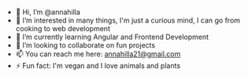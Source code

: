 - 👋 Hi, I’m @annahilla
- 👀 I’m interested in many things, I'm just a curious mind, I can go from cooking to web development
- 🌱 I’m currently learning Angular and Frontend Development
- 💞️ I’m looking to collaborate on fun projects
- 📫 You can reach me here: annahilla21@gmail.com
- ⚡ Fun fact: I'm vegan and I love animals and plants

<!---
annahilla/annahilla is a ✨ special ✨ repository because its `README.md` (this file) appears on your GitHub profile.
You can click the Preview link to take a look at your changes.
--->
